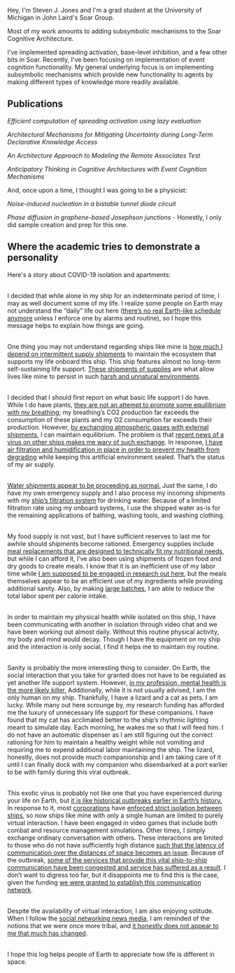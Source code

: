 Hey, I'm Steven J. Jones and I'm a grad student at the University of Michigan in John Laird's Soar Group.

Most of my work amounts to adding subsymbolic mechanisms to the Soar Cognitive Architecture.

I've implemented spreading activation, base-level inhibition, and a few other bits in Soar. Recently, I've been 
focusing on implementation of event cognition functionality. My general underlying focus is on implementing 
subsymbolic mechanisms which provide new functionality to agents by making different types of knowledge more 
readily available.

## Publications

*Efficient computation of spreading activation using lazy evaluation*

*Architectural Mechanisms for Mitigating Uncertainty during Long-Term Declarative Knowledge Access*

*An Architecture Approach to Modeling the Remote Associates Test*

*Anticipatory Thinking in Cognitive Architectures with Event Cognition Mechanisms*

And, once upon a time, I thought I was going to be a physicist:

*Noise-induced nucleation in a bistable tunnel diode circuit*

*Phase diffusion in graphene-based Josephson junctions* - Honestly, I only did sample creation and prep for this one.

## Where the academic tries to demonstrate a personality

Here's a story about COVID-19 isolation and apartments:


<br/> I decided that while alone in my ship for an indeterminate period of time, I may as well document some of my life. I realize some people on Earth may not understand the “daily” life out here ([there’s no real Earth-like schedule anymore](https://i.redd.it/jt4bmuw4hiq41.jpg) unless I enforce one by alarms and routine), so I hope this message helps to explain how things are going.  


<br/> One thing you may not understand regarding ships like mine is [how much I depend on intermittent supply shipments](https://www.ers.usda.gov/data-products/ag-and-food-statistics-charting-the-essentials/food-prices-and-spending/) to maintain the ecosystem that supports my life onboard this ship. This ship features almost no long-term self-sustaining life support. [These shipments of supplies](https://www.ams.usda.gov/services/transportation-analysis) are what allow lives like mine to persist in such [harsh and unnatural environments](https://www.ers.usda.gov/data-products/food-access-research-atlas/go-to-the-atlas.aspx).  



<br/> I decided that I should first report on what basic life support I do have. While I do have plants, [they are not an attempt to promote some equilibrium with my breathing](https://www.sciencefocus.com/science/how-many-plants-would-i-need-in-an-airtight-room-to-be-able-to-breathe/); my breathing’s CO2 production far exceeds the consumption of these plants and my O2 consumption far exceeds their production. However, [by exchanging atmospheric gases with external shipments](https://en.wikipedia.org/wiki/Natural_ventilation#Wind_driven_ventilation "opening windows"), I can maintain equilibrium. The problem is that [recent news of a virus on other ships makes me wary of such exchange](https://www.ccn.com/japan-scientists-find-new-transmission-route-of-coronavirus-in-breakthrough-study/). In response, [I have air filtration and humidification in place in order to prevent my health from degrading](https://www.epa.gov/indoor-air-quality-iaq/what-can-i-do-improve-my-current-homes-indoor-air-quality-1) while keeping this artificial environment sealed. That’s the status of my air supply.  



<br/> [Water shipments appear to be proceeding as normal.](https://en.wikipedia.org/wiki/Tap_water) Just the same, I do have my own emergency supply and I also process my incoming shipments with my [ship’s filtration system](https://en.wikipedia.org/wiki/Water_filter#Point-of-use_filters "a brita pitcher") for drinking water. Because of a limited filtration rate using my onboard systems, I use the shipped water as-is for the remaining applications of bathing, washing tools, and washing clothing.  



<br/> My food supply is not vast, but I have sufficient reserves to last me for awhile should shipments become rationed. Emergency supplies include [meal replacements that are designed to technically fit my nutritional needs](https://huel.com), but while I can afford it, I’ve also been using shipments of frozen food and dry goods to create meals. I know that it is an inefficient use of my labor time while [I am supposed to be engaged in research out here](https://www.washingtonpost.com/history/2020/03/12/during-pandemic-isaac-newton-had-work-home-too-he-used-time-wisely/ "This was unironically sent with what were honestly good intentions from a faculty member."), but the meals themselves appear to be an efficient use of my ingredients while providing additional sanity. Also, by making [large batches](https://www.countryliving.com/food-drinks/g1903/slow-cooker-recipes/), I am able to reduce the total labor spent per calorie intake.  


<br/> In order to maintain my physical health while isolated on this ship, I have been communicating with another in isolation through video chat and we have been working out almost daily. Without this routine physical activity, my body and mind would decay. Though I have the equipment on my ship and the interaction is only social, I find it helps me to maintain my routine.  

<br/> Sanity is probably the more interesting thing to consider. On Earth, the social interaction that you take for granted does not have to be regulated as yet another life support system. However, [in my profession, mental health is the more likely killer.](https://www.theatlantic.com/education/archive/2018/11/anxiety-depression-mental-health-graduate-school/576769/) Additionally, while it is not usually advised, I am the only human on my ship. Thankfully, I have a lizard and a cat as pets. I am lucky. While many out here scrounge by, my research funding has afforded me the luxury of unnecessary life support for these companions. I have found that my cat has acclimated better to the ship’s rhythmic lighting meant to simulate day. Each morning, he wakes me so that I will feed him. I do not have an automatic dispenser as I am still figuring out the correct rationing for him to maintain a healthy weight while not vomiting and requiring me to expend additional labor maintaining the ship. The lizard, honestly, does not provide much companionship and I am taking care of it until I can finally dock with my companion who disembarked at a port earlier to be with family during this viral outbreak.  



<br/> This exotic virus is probably not like one that you have experienced during your life on Earth, but [it is like historical outbreaks earlier in Earth’s history.](https://www.businessinsider.com/pandemics-that-changed-the-course-of-human-history-coronavirus-flu-aids-plague) In response to it, most [corporations](https://www.stanfordlawreview.org/print/article/why-the-constitution-was-written-down/ "I don't know how governments are much different from corporations if you think of constitutions as corporate charters.") have [enforced strict isolation between ships](https://www.nytimes.com/interactive/2020/us/coronavirus-stay-at-home-order.html), so now ships like mine with only a single human are limited to purely virtual interaction. I have been engaged in video games that include both combat and resource management simulations. Other times, I simply exchange ordinary conversation with others. These interactions are limited to those who do not have sufficiently high distance [such that the latency of communication over the distances of space becomes an issue](https://en.wikipedia.org/wiki/Matchmaking_(video_games)#Server_browsers). Because of the outbreak, [some of the services that provide this vital ship-to-ship communication have been congested and service has suffered as a result](https://twitter.com/blizzardcs/status/1245799798411845633?s=21). I don’t want to digress too far, but it disappoints me to find this is the case, given the funding [we were granted to establish this communication network](https://www.ntia.doc.gov/legacy/broadbandgrants/comments/61BF.pdf "I didn't actually read this.").  



<br/> Despite the availability of virtual interaction, I am also enjoying solitude. When I follow the [social networking news media](https://www.forbes.com/sites/petersuciu/2019/10/11/more-americans-are-getting-their-news-from-social-media/), I am reminded of the notions that we were once more tribal, and [it honestly does not appear to me that much has changed](https://en.wikipedia.org/wiki/Tiger_King:_Murder,_Mayhem_and_Madness).  

<br/>I hope this log helps people of Earth to appreciate how life is different in space.
